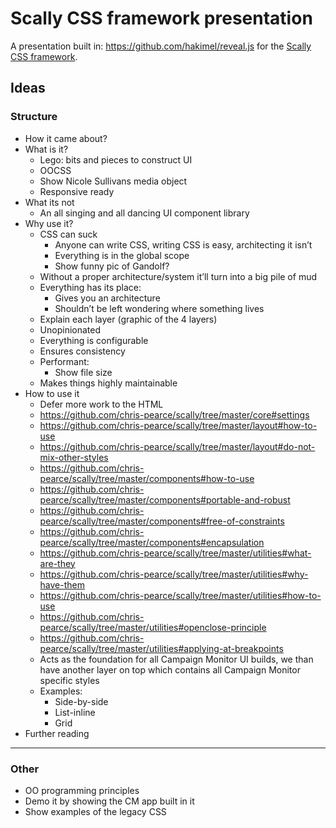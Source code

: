 # Scally CSS framework presentation

A presentation built in: <https://github.com/hakimel/reveal.js> for the
[Scally CSS framework](https://github.com/chris-pearce/scally).

## Ideas

### Structure

- How it came about?
- What is it?
	- Lego: bits and pieces to construct UI
	- OOCSS
	- Show Nicole Sullivans media object
	-	Responsive ready
- What its not
	- An all singing and all dancing UI component library
- Why use it?
	- CSS can suck
		- Anyone can write CSS, writing CSS is easy, architecting it isn’t
		- Everything is in the global scope
		- Show funny pic of Gandolf?
	- Without a proper architecture/system it’ll turn into a big pile of mud
	- Everything has its place:
		- Gives you an architecture
		- Shouldn’t be left wondering where something lives
	- Explain each layer (graphic of the 4 layers)
	- Unopinionated
	- Everything is configurable
	- Ensures consistency
	- Performant:
		-	Show file size
	- Makes things highly maintainable
- How to use it
	- Defer more work to the HTML
	- https://github.com/chris-pearce/scally/tree/master/core#settings
	- https://github.com/chris-pearce/scally/tree/master/layout#how-to-use
	- https://github.com/chris-pearce/scally/tree/master/layout#do-not-mix-other-styles
	- https://github.com/chris-pearce/scally/tree/master/components#how-to-use
	- https://github.com/chris-pearce/scally/tree/master/components#portable-and-robust
	- https://github.com/chris-pearce/scally/tree/master/components#free-of-constraints
	- https://github.com/chris-pearce/scally/tree/master/components#encapsulation
	- https://github.com/chris-pearce/scally/tree/master/utilities#what-are-they
	- https://github.com/chris-pearce/scally/tree/master/utilities#why-have-them
	- https://github.com/chris-pearce/scally/tree/master/utilities#how-to-use
	- https://github.com/chris-pearce/scally/tree/master/utilities#openclose-principle
	- https://github.com/chris-pearce/scally/tree/master/utilities#applying-at-breakpoints
	- Acts as the foundation for all Campaign Monitor UI builds, we than have another layer on top which contains all Campaign Monitor specific styles
	- Examples:
		- Side-by-side
		- List-inline
		- Grid
- Further reading

-------

### Other

- OO programming principles
- Demo it by showing the CM app built in it
- Show examples of the legacy CSS